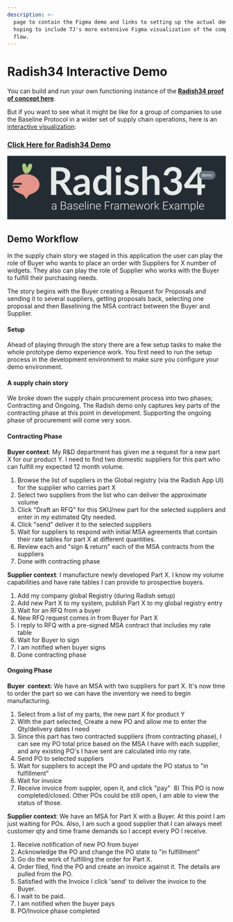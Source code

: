 ```yaml
---
description: >-
  page to contain the Figma demo and links to setting up the actual demo.  note:
  hoping to include TJ's more extensive Figma visualization of the complete
  flow.
---
```


# Radish34 Interactive Demo

You can build and run your own functioning instance of the [**Radish34 proof of concept here**](radish34-poc.md). 

But if you want to see what it might be like for a group of companies to use the Baseline Protocol in a wider set of supply chain operations, here is an [interactive visualization](https://www.figma.com/proto/XQ9sIPu0FeoNSojX8YQtmz/Radish34?node-id=759%3A13805&viewport=150%2C167%2C0.05065051466226578&scaling=min-zoom):

### [**Click Here for Radish34 Demo**](https://www.figma.com/proto/XQ9sIPu0FeoNSojX8YQtmz/Radish34?node-id=759%3A13805&viewport=150%2C167%2C0.05065051466226578&scaling=min-zoom) 

![](../.gitbook/assets/image%20%282%29.png)

## Demo Workflow

In the supply chain story we staged in this application the user can play the role of Buyer who wants to place an order with Suppliers for X number of widgets. They also can play the role of Supplier who works with the Buyer to fulfill their purchasing needs.

The story begins with the Buyer creating a Request for Proposals and sending it to several suppliers, getting proposals back, selecting one proposal and then Baselining the MSA contract between the Buyer and Supplier.

#### Setup

Ahead of playing through the story there are a few setup tasks to make the whole prototype demo experience work. You first need to run the setup process in the development environment to make sure you configure your demo environment.

#### A supply chain story

We broke down the supply chain procurement process into two phases; Contracting and Ongoing. The Radish demo only captures key parts of the contracting phase at this point in development. Supporting the ongoing phase of procurement will come very soon.

#### Contracting Phase

**Buyer context**: My R&D department has given me a request for a new part X for our product Y. I need to find two domestic suppliers for this part who can fulfill my expected 12 month volume.

1. Browse the list of suppliers in the Global registry \(via the Radish App UI\) for the supplier who carries part X
2. Select two suppliers from the list who can deliver the approximate volume
3. Click "Draft an RFQ" for this SKU/new part for the selected suppliers and enter in my estimated Qty needed.
4. Click "send" deliver it to the selected suppliers
5. Wait for suppliers to respond with initial MSA agreements that contain their rate tables for part X at different quantities.
6. Review each and "sign & return" each of the MSA contracts from the suppliers
7. Done with contracting phase

**Supplier context**: I manufacture newly developed Part X. I know my volume capabilities and have rate tables I can provide to prospective buyers.

1. Add my company global Registry \(during Radish setup\)
2. Add new Part X to my system, publish Part X to my global registry entry
3. Wait for an RFQ from a buyer
4. New RFQ request comes in from Buyer for Part X
5. I reply to RFQ with a pre-signed MSA contract that includes my rate table
6. Wait for Buyer to sign
7. I am notified when buyer signs
8. Done contracting phase

#### Ongoing Phase

**Buyer  context:** We have an MSA with two suppliers for part X. It's now time to order the part so we can have the inventory we need to begin manufacturing.

1. Select from a list of my parts, the new part X for product Y
2. With the part selected, Create a new PO and allow me to enter the Qty/delivery dates I need
3. Since this part has two contracted suppliers \(from contracting phase\), I can see my PO total price based on the MSA I have with each supplier, and any existing PO's I have sent are calculated into my rate.
4. Send PO to selected suppliers
5. Wait for suppliers to accept the PO and update the PO status to "in fulfillment"
6. Wait for invoice
7. Receive invoice from suppler, open it, and click "pay"     8\) This PO is now completed/closed. Other POs could be still open, I am able to view the status of those.

**Supplier context**: We have an MSA for Part X with a Buyer. At this point I am just waiting for POs. Also, I am such a good supplier that I can always meet customer qty and time frame demands so I accept every PO I receive.

1. Receive notification of new PO from buyer
2. Acknowledge the PO and change the PO state to "in fulfillment"
3. Go do the work of fulfilling the order for Part X.
4. Order filed, find the PO and create an invoice against it. The details are pulled from the PO.
5. Satisfied with the Invoice I click 'send' to deliver the invoice to the Buyer.
6. I wait to be paid.
7. I am notified when the buyer pays
8. PO/Invoice phase completed

